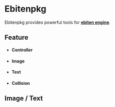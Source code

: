 # Ebitenpkg

Ebitenpkg provides powerful tools for [**ebiten engine**](https://ebitengine.org).

## Feature

- #### Controller
- #### Image
- #### Text
- #### Collision

## Image / Text
